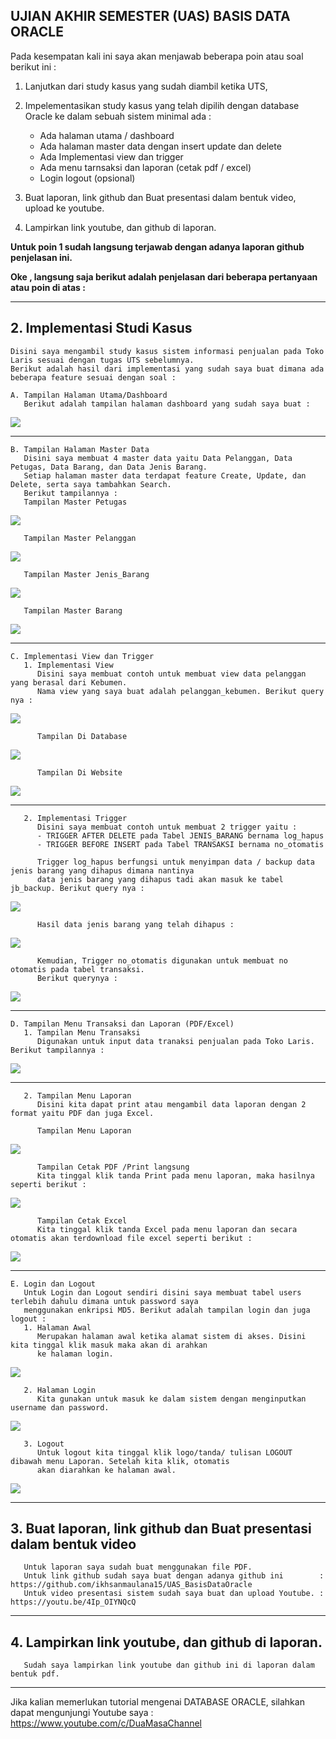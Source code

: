 ## UJIAN AKHIR SEMESTER (UAS) BASIS DATA ORACLE

   Pada kesempatan kali ini saya akan menjawab beberapa poin atau soal berikut ini :
   1. Lanjutkan dari study kasus yang sudah diambil ketika UTS,
   2. Impelementasikan study kasus yang telah dipilih dengan database Oracle ke dalam sebuah sistem minimal ada :
   
      - Ada halaman utama / dashboard
      - Ada halaman master data dengan insert update dan delete
      - Ada Implementasi view dan trigger
      - Ada menu tarnsaksi dan laporan (cetak pdf / excel)
      - Login logout (opsional)
      
   4. Buat laporan, link github dan Buat presentasi dalam bentuk video, upload ke youtube.
   5. Lampirkan link youtube, dan github di laporan.
      
 
   **Untuk poin 1 sudah langsung terjawab dengan adanya laporan github penjelasan ini.**
   
   **Oke , langsung saja berikut adalah penjelasan dari beberapa pertanyaan atau poin di atas :**

-------------------------------------------------------------------------------------------
##  2. Implementasi Studi Kasus

    Disini saya mengambil study kasus sistem informasi penjualan pada Toko Laris sesuai dengan tugas UTS sebelumnya. 
    Berikut adalah hasil dari implementasi yang sudah saya buat dimana ada beberapa feature sesuai dengan soal :
    
    A. Tampilan Halaman Utama/Dashboard
       Berikut adalah tampilan halaman dashboard yang sudah saya buat :
   <img src= "https://user-images.githubusercontent.com/45529723/149625740-1a06b532-f3d3-4d64-b143-02fd0e947c32.PNG" />    
       
-------------------------------------------------------------------------------------------       
    B. Tampilan Halaman Master Data
       Disini saya membuat 4 master data yaitu Data Pelanggan, Data Petugas, Data Barang, dan Data Jenis Barang.
       Setiap halaman master data terdapat feature Create, Update, dan Delete, serta saya tambahkan Search.
       Berikut tampilannya :
       Tampilan Master Petugas
   <img src= "https://user-images.githubusercontent.com/45529723/149628403-bbe30ab4-7b8f-435e-b667-449beac1fb77.PNG" />
       
       Tampilan Master Pelanggan
   <img src= "https://user-images.githubusercontent.com/45529723/149626636-140503e6-6613-4899-ab34-08c7bf12fa52.PNG" />
       
       Tampilan Master Jenis_Barang
   <img src= "https://user-images.githubusercontent.com/45529723/149626639-1eb60c3b-a8fc-4765-83e1-972711d62ae0.PNG" />
       
       Tampilan Master Barang
   <img src= "https://user-images.githubusercontent.com/45529723/149626638-15633fe2-8635-4b9f-b6e2-7d733e59df01.PNG" />
       
-------------------------------------------------------------------------------------------      
    C. Implementasi View dan Trigger
       1. Implementasi View
          Disini saya membuat contoh untuk membuat view data pelanggan yang berasal dari Kebumen.
          Nama view yang saya buat adalah pelanggan_kebumen. Berikut query nya :
   <img src= "https://user-images.githubusercontent.com/45529723/149626925-364295a8-73b5-4b92-899a-68013b6193ec.PNG" />
   
          Tampilan Di Database
   <img src= "https://user-images.githubusercontent.com/45529723/149626928-387ebade-7f2a-4b83-a6e3-1e41bfa7d794.PNG" /> 
   
          Tampilan Di Website
   <img src= "https://user-images.githubusercontent.com/45529723/149626929-7a4f1808-77d6-4a0e-a152-0a85b695c8a7.PNG" /> 

-------------------------------------------------------------------------------------------
       2. Implementasi Trigger
          Disini saya membuat contoh untuk membuat 2 trigger yaitu :
          - TRIGGER AFTER DELETE pada Tabel JENIS_BARANG bernama log_hapus
          - TRIGGER BEFORE INSERT pada Tabel TRANSAKSI bernama no_otomatis
          
          Trigger log_hapus berfungsi untuk menyimpan data / backup data jenis barang yang dihapus dimana nantinya
          data jenis barang yang dihapus tadi akan masuk ke tabel jb_backup. Berikut query nya :
   <img src= "https://user-images.githubusercontent.com/45529723/149627132-6c5471b9-36e8-4dc7-b9ab-0db80176518a.PNG" />
   
          Hasil data jenis barang yang telah dihapus :
   <img src= "https://user-images.githubusercontent.com/45529723/149627261-c8f2f0e4-8694-422d-9a9b-7c3befaf782b.PNG" /> 
   
          Kemudian, Trigger no_otomatis digunakan untuk membuat no otomatis pada tabel transaksi.
          Berikut querynya :
   <img src= "https://user-images.githubusercontent.com/45529723/149627134-727b5a82-f0fe-47c8-8064-67b94a2640d6.PNG" /> 
   
   
   
-------------------------------------------------------------------------------------------      
    D. Tampilan Menu Transaksi dan Laporan (PDF/Excel)
       1. Tampilan Menu Transaksi
          Digunakan untuk input data tranaksi penjualan pada Toko Laris. Berikut tampilannya :
   <img src= "https://user-images.githubusercontent.com/45529723/149627404-349be79f-214d-4a7e-ac3d-07b9361e1976.PNG" />

-------------------------------------------------------------------------------------------
       2. Tampilan Menu Laporan
          Disini kita dapat print atau mengambil data laporan dengan 2 format yaitu PDF dan juga Excel.
          
          Tampilan Menu Laporan
   <img src= "https://user-images.githubusercontent.com/45529723/149627409-3a44da3c-08b4-4ae8-8358-ea7531447fac.PNG" />
   
          Tampilan Cetak PDF /Print langsung
          Kita tinggal klik tanda Print pada menu laporan, maka hasilnya seperti berikut :
   <img src= "https://user-images.githubusercontent.com/45529723/149627410-6943c5b7-52a1-43b8-8bc0-95d7e5afb044.PNG" /> 
   
          Tampilan Cetak Excel
          Kita tinggal klik tanda Excel pada menu laporan dan secara otomatis akan terdownload file excel seperti berikut :
   <img src= "https://user-images.githubusercontent.com/45529723/149627412-8b3c38b0-8354-4601-964a-cbee973789c6.PNG" /> 
   
   
   
-------------------------------------------------------------------------------------------      
    E. Login dan Logout
       Untuk Login dan Logout sendiri disini saya membuat tabel users terlebih dahulu dimana untuk password saya 
       menggunakan enkripsi MD5. Berikut adalah tampilan login dan juga logout :
       1. Halaman Awal 
          Merupakan halaman awal ketika alamat sistem di akses. Disini kita tinggal klik masuk maka akan di arahkan
          ke halaman login.
  <img src= "https://user-images.githubusercontent.com/45529723/149627643-2a129fac-dd15-4399-815c-c621917616e7.PNG" />    
  
       2. Halaman Login
          Kita gunakan untuk masuk ke dalam sistem dengan menginputkan username dan password.
  <img src= "https://user-images.githubusercontent.com/45529723/149627650-ca47acab-f79d-42a9-941c-61460caa9999.PNG" />
    
       3. Logout
          Untuk logout kita tinggal klik logo/tanda/ tulisan LOGOUT dibawah menu Laporan. Setelah kita klik, otomatis
          akan diarahkan ke halaman awal.
  <img src= "https://user-images.githubusercontent.com/45529723/149627652-f305c2ac-94df-42da-b24a-1d80b7baa6b1.PNG" />
    
-------------------------------------------------------------------------------------------
##  3. Buat laporan, link github dan Buat presentasi dalam bentuk video
       Untuk laporan saya sudah buat menggunakan file PDF.
       Untuk link github sudah saya buat dengan adanya github ini        : https://github.com/ikhsanmaulana15/UAS_BasisDataOracle
       Untuk video presentasi sistem sudah saya buat dan upload Youtube. : https://youtu.be/4Ip_OIYNQcQ
       
-------------------------------------------------------------------------------------------            
##  4. Lampirkan link youtube, dan github di laporan.
       Sudah saya lampirkan link youtube dan github ini di laporan dalam bentuk pdf.
       
 -------------------------------------------------------------------------------------------         
Jika kalian memerlukan tutorial mengenai DATABASE ORACLE, silahkan dapat mengunjungi Youtube saya :
 https://www.youtube.com/c/DuaMasaChannel
 



